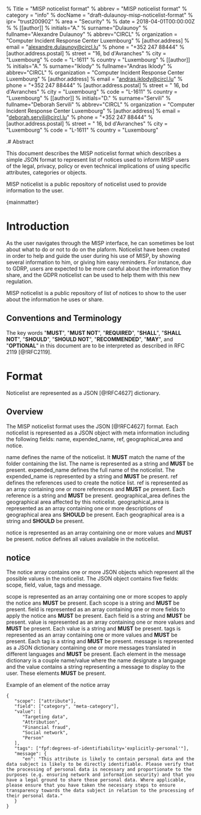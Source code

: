 % Title = "MISP noticelist format"
% abbrev = "MISP noticelist format"
% category = "info"
% docName = "draft-dulaunoy-misp-noticelist-format"
% ipr= "trust200902"
% area = "Security"
%
% date = 2018-04-01T00:00:00Z
%
% [[author]]
% initials="A."
% surname="Dulaunoy"
% fullname="Alexandre Dulaunoy"
% abbrev="CIRCL"
% organization = "Computer Incident Response Center Luxembourg"
%  [author.address]
%  email = "alexandre.dulaunoy@circl.lu"
%  phone = "+352 247 88444"
%   [author.address.postal]
%   street = "16, bd d'Avranches"
%   city = "Luxembourg"
%   code = "L-1611"
%   country = "Luxembourg"
% [[author]]
% initials="A."
% surname="Iklody"
% fullname="Andras Iklody"
% abbrev="CIRCL"
% organization = "Computer Incident Response Center Luxembourg"
%  [author.address]
%  email = "andras.iklody@circl.lu"
%  phone = "+352 247 88444"
%   [author.address.postal]
%   street = " 16, bd d'Avranches"
%   city = "Luxembourg"
%   code = "L-1611"
%   country = "Luxembourg"
% [[author]]
% initials="D."
% surname="Servili"
% fullname="Deborah Servili"
% abbrev="CIRCL"
% organization = "Computer Incident Response Center Luxembourg"
%  [author.address]
%  email = "deborah.servili@circl.lu"
%  phone = "+352 247 88444"
%   [author.address.postal]
%   street = " 16, bd d'Avranches"
%   city = "Luxembourg"
%   code = "L-1611"
%   country = "Luxembourg"

.# Abstract

This document describes the MISP noticelist format which describes a simple JSON format to represent list of notices used to inform MISP users of the legal, privacy, policy or even technical implications of using specific attributes, categories or objects.

MISP noticelist is a public repository of noticelist used to provide information to the user.

{mainmatter}

# Introduction

As the user navigates through the MISP interface, he can sometimes be lost about what to do or not to do on the plaform. Noticelist have been created in order to help and guide the user during his use of MISP, by showing several information to him, or giving him easy reminders.
For instance, due to GDRP, users are expected to be more careful about the information they share, and the GDPR noticelist can be used to help them with this new regulation.

MISP noticelist is a public repository of list of notices to show to the user about the information he uses or share.

##  Conventions and Terminology

The key words "**MUST**", "**MUST NOT**", "**REQUIRED**", "**SHALL**", "**SHALL NOT**",
"**SHOULD**", "**SHOULD NOT**", "**RECOMMENDED**", "**MAY**", and "**OPTIONAL**" in this
document are to be interpreted as described in RFC 2119 [@!RFC2119].

# Format

Noticelist are represented as a JSON [@!RFC4627] dictionary.

## Overview

The MISP noticelist format uses the JSON [@!RFC4627] format. Each noticelist is represented as a JSON object with meta information including the following fields: name, expended_name, ref, geographical_area and notice.

name defines the name of the noticelist. It **MUST** match the name of the folder containing the list. The name is represented as a string and **MUST** be present. expended_name defines the full name of the noticelist. The expended_name is represented by a string and **MUST** be present. ref defines the references used to create the notice list. ref is represented as an array containing one or more references and **MUST** pe present. Each reference is a string and **MUST** be present. geographical_area defines the geographical area affected by this noticelist. geographical_area is represented as an array containing one or more descriptions of geographical area ans **SHOULD** be present. Each geographical area is a string and **SHOULD** be present.

notice is represented as an array containing one or more values and **MUST** be present. notice defines all values available in the noticelist.

## notice

The notice array contains one or more JSON objects which represent all the possible values in the noticelist. The JSON object contains five fields: scope,
field, value, tags and message.

scope is represented as an array containing one or more scopes to apply the notice ans **MUST** be present. Each scope is a string and **MUST** be present. field is represented as an array containing one or more fields to apply the notice ans **MUST** be present. Each field is a string and **MUST** be present. value is represented as an array containing one or more values and **MUST** be present. Each value is a string and **MUST** be present. tags is represented as an array containing one or more values and **MUST** be present. Each tag is a string and **MUST** be present. message is represented as a JSON dictionary containing one or more messages translated in different languages and **MUST** be present. Each element in the message dictionary is a couple name/value where the name designate a language and the value contains a string representing a message to display to the user. These elements **MUST** be present.

Example of an element of the notice array

~~~~
{
   "scope": ["attribute"],
   "field": ["category", "meta-category"],
   "value": [
      "Targeting data",
      "Attribution",
      "Financial fraud",
      "Social network",
      "Person"
   ],
   "tags": ["fpf:degrees-of-identifiability='explicitly-personal'"],
   "message": {
      "en": "This attribute is likely to contain personal data and the data subject is likely to be directly identifiable. Please verify that the processing of personal data is necessary and proportionate to the purposes (e.g. ensuring network and information security) and that you have a legal ground to share those personal data. Where applicable, please ensure that you have taken the necessary steps to ensure transparency towards the data subject in relation to the processing of their personal data."
   }
}
~~~~
